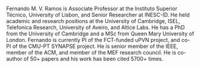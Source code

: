 Fernando M. V. Ramos is Associate Professor at the Instituto Superior Técnico, University of Lisbon, and Senior Researcher at INESC-ID.
He held academic and research positions at the University of Cambridge, ISEL, Telefonica Research, University of Aveiro, and Altice Labs.
He has a PhD from the University of Cambridge and a MSc from Queen Mary University of London.
Fernando is currently PI of the FCT-funded uPVN project, and co-PI of the CMU-PT SYNAPSE project.
He is senior member of the IEEE, member of the ACM, and member of the MEF research council.
He is co-author of 50+ papers and his work has been cited 5700+ times.
